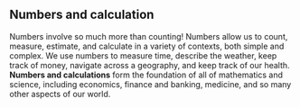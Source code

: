 ## Numbers and calculation

Numbers involve so much more than counting! Numbers allow us to count, measure, estimate, and calculate in a variety of contexts, both simple and complex. We use numbers to measure time, describe the weather, keep track of money, navigate across a geography, and keep track of our health.  **Numbers and calculations** form the foundation of all of mathematics and science, including economics, finance and banking, medicine, and so many other aspects of our world. 

